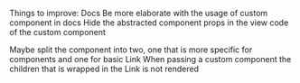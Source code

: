 Things to improve:
Docs 
Be more elaborate with the usage of custom component in docs
Hide the abstracted component props in the view code of the custom component

Maybe split the component into two, one that is more specific for components and one for basic Link
When passing a custom component the children that is wrapped in the Link is not rendered